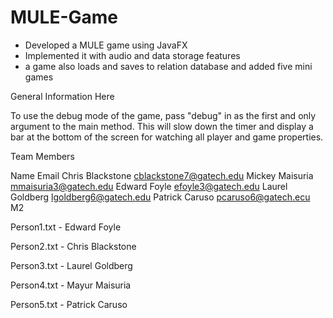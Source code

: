 # MULE-Game
- Developed a MULE game using JavaFX 
- Implemented it with audio and data storage features
- a game also loads and saves to relation database and added five mini games 

General Information Here

To use the debug mode of the game, pass "debug" in as the first and only argument to the main method. This will slow down the timer and display a bar at the bottom of the screen for watching all player and game properties.

Team Members

Name	Email
Chris Blackstone	cblackstone7@gatech.edu
Mickey Maisuria	mmaisuria3@gatech.edu
Edward Foyle	efoyle3@gatech.edu
Laurel Goldberg	lgoldberg6@gatech.edu
Patrick Caruso	pcaruso6@gatech.ecu
M2

Person1.txt - Edward Foyle

Person2.txt - Chris Blackstone

Person3.txt - Laurel Goldberg

Person4.txt - Mayur Maisuria

Person5.txt - Patrick Caruso
